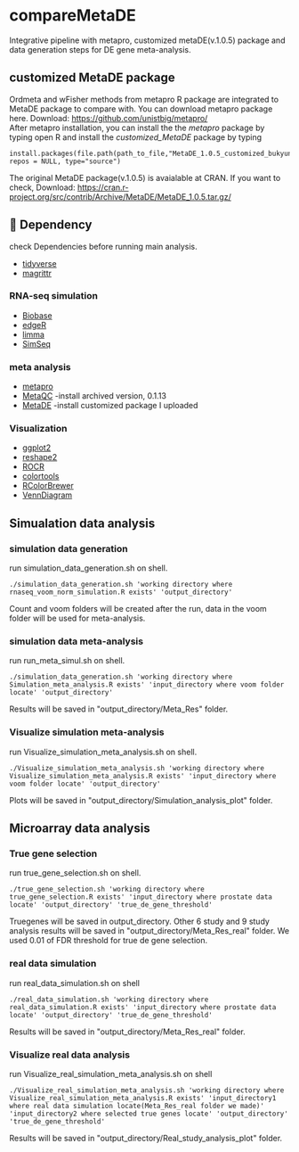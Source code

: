 # compareMetaDE
Integrative pipeline with metapro, customized metaDE(v.1.0.5) package and data generation steps for DE gene meta-analysis.

## customized MetaDE package
Ordmeta and wFisher methods from metapro R package are integrated to MetaDE package to compare with.
You can download metapro package here. Download: <a href="https://github.com/unistbig/metapro/">https://github.com/unistbig/metapro/</a><br>
After metapro installation, you can install the the <i>metapro</i> package by typing 
open R and install the <i>customized_MetaDE</i> package by typing 

```
install.packages(file.path(path_to_file,"MetaDE_1.0.5_customized_bukyung.tar.gz"), repos = NULL, type="source")
```
The original MetaDE package(v.1.0.5) is avaialable at CRAN. 
If you want to check, Download: <a href=" https://cran.r-project.org/src/contrib/Archive/MetaDE/MetaDE_1.0.5.tar.gz/"> https://cran.r-project.org/src/contrib/Archive/MetaDE/MetaDE_1.0.5.tar.gz/</a><br>

## :paperclip: Dependency
check Dependencies before running main analysis.

* [tidyverse](https://github.com/tidyverse/tidyverse)
* [magrittr](https://github.com/tidyverse/magrittr)

### RNA-seq simulation
* [Biobase](https://bioconductor.org/packages/Biobase)
* [edgeR](https://bioconductor.org/packages/edgeR)
* [limma](https://bioconductor.org/packages/limma)
* [SimSeq](https://CRAN.R-project.org/package=SimSeq)

### meta analysis
* [metapro](https://github.com/unistbig/metapro)
* [MetaQC](https://CRAN.R-project.org/package=MetaQC) -install archived version, 0.1.13
* [MetaDE](https://github.com/unistbig/compareMetaDE/blob/main/MetaDE_1.0.5_customized_bukyung.tar.gz) -install customized package I uploaded
 
 ### Visualization
* [ggplot2](https://CRAN.R-project.org/package=ggplot2)
* [reshape2](https://cran.r-project.org/package=reshape2)
* [ROCR](https://cran.r-project.org/package=ROCR)
* [colortools](https://cran.r-project.org/package=colortools)
* [RColorBrewer](https://cran.r-project.org/package=RColorBrewer)
* [VennDiagram](https://CRAN.R-project.org/package=VennDiagram)

## Simualation data analysis
### simulation data generation
run simulation_data_generation.sh on shell.

```
./simulation_data_generation.sh 'working directory where rnaseq_voom_norm_simulation.R exists' 'output_directory'
```
Count and voom folders will be created after the run, data in the voom folder will be used for meta-analysis.

### simulation data meta-analysis
run run_meta_simul.sh on shell.
```
./simulation_data_generation.sh 'working directory where Simulation_meta_analysis.R exists' 'input_directory where voom folder locate' 'output_directory'
```
 Results will be saved in "output_directory/Meta_Res" folder.

### Visualize simulation meta-analysis
run Visualize_simulation_meta_analysis.sh on shell.
```
./Visualize_simulation_meta_analysis.sh 'working directory where Visualize_simulation_meta_analysis.R exists' 'input_directory where voom folder locate' 'output_directory'
```
 Plots will be saved in "output_directory/Simulation_analysis_plot" folder.
 
 ## Microarray data analysis
 ### True gene selection
 run true_gene_selection.sh on shell.
```
./true_gene_selection.sh 'working directory where true_gene_selection.R exists' 'input_directory where prostate data locate' 'output_directory' 'true_de_gene_threshold'
```
 Truegenes will be saved in output_directory.
 Other 6 study and 9 study analysis results will be saved in "output_directory/Meta_Res_real" folder.
 We used 0.01 of FDR threshold for true de gene selection.
 
 ### real data simulation
 run real_data_simulation.sh on shell
 ```
./real_data_simulation.sh 'working directory where real_data_simulation.R exists' 'input_directory where prostate data locate' 'output_directory' 'true_de_gene_threshold'
```
 Results will be saved in "output_directory/Meta_Res_real" folder.
 
 ### Visualize real data analysis
 run Visualize_real_simulation_meta_analysis.sh on shell
 ```
./Visualize_real_simulation_meta_analysis.sh 'working directory where Visualize_real_simulation_meta_analysis.R exists' 'input_directory1 where real data simulation locate(Meta_Res_real folder we made)' 'input_directory2 where selected true genes locate' 'output_directory' 'true_de_gene_threshold'
```
 Results will be saved in "output_directory/Real_study_analysis_plot" folder.
 
 
